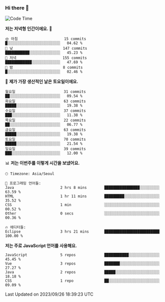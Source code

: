 ### Hi there 👋

<!--
**hi-aa/hi-aa** is a ✨ _special_ ✨ repository because its `README.md` (this file) appears on your GitHub profile.

Here are some ideas to get you started:

- 🔭 I’m currently working on ...
- 🌱 I’m currently learning ...
- 👯 I’m looking to collaborate on ...
- 🤔 I’m looking for help with ...
- 💬 Ask me about ...
- 📫 How to reach me: ...
- 😄 Pronouns: ...
- ⚡ Fun fact: ...
-->

<!--START_SECTION:waka-->
![Code Time](http://img.shields.io/badge/Code%20Time-11%20hrs%205%20mins-blue)

**저는 저녁형 인간이에요. 🦉** 

```text
🌞 아침                     15 commits          █░░░░░░░░░░░░░░░░░░░░░░░░   04.62 % 
🌆 낮　                     147 commits         ███████████░░░░░░░░░░░░░░   45.23 % 
🌃 저녁                     155 commits         ████████████░░░░░░░░░░░░░   47.69 % 
🌙 밤　                     8 commits           █░░░░░░░░░░░░░░░░░░░░░░░░   02.46 % 
```
📅 **제가 가장 생산적인 날은 토요일이에요.** 

```text
월요일                      31 commits          ██░░░░░░░░░░░░░░░░░░░░░░░   09.54 % 
화요일                      63 commits          █████░░░░░░░░░░░░░░░░░░░░   19.38 % 
수요일                      37 commits          ███░░░░░░░░░░░░░░░░░░░░░░   11.38 % 
목요일                      22 commits          ██░░░░░░░░░░░░░░░░░░░░░░░   06.77 % 
금요일                      63 commits          █████░░░░░░░░░░░░░░░░░░░░   19.38 % 
토요일                      70 commits          █████░░░░░░░░░░░░░░░░░░░░   21.54 % 
일요일                      39 commits          ███░░░░░░░░░░░░░░░░░░░░░░   12.00 % 
```


📊 **저는 이번주를 이렇게 시간을 보냈어요.** 

```text
🕑︎ Timezone: Asia/Seoul

💬 프로그래밍 언어들: 
Java                     2 hrs 8 mins        ████████████████░░░░░░░░░   63.59 % 
HTML                     1 hr 11 mins        █████████░░░░░░░░░░░░░░░░   35.52 % 
CSS                      1 min               ░░░░░░░░░░░░░░░░░░░░░░░░░   00.52 % 
Other                    0 secs              ░░░░░░░░░░░░░░░░░░░░░░░░░   00.36 % 

🔥 에디터들: 
Eclipse                  3 hrs 21 mins       █████████████████████████   100.00 % 
```

**저는 주로 JavaScript 언어를 사용해요.** 

```text
JavaScript               5 repos             ███████████░░░░░░░░░░░░░░   45.45 % 
Vue                      3 repos             ███████░░░░░░░░░░░░░░░░░░   27.27 % 
Java                     2 repos             █████░░░░░░░░░░░░░░░░░░░░   18.18 % 
CSS                      1 repo              ██░░░░░░░░░░░░░░░░░░░░░░░   09.09 % 
```




 Last Updated on 2023/09/26 18:39:23 UTC
<!--END_SECTION:waka-->
